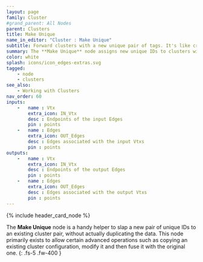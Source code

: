 ```yaml
---
layout: page
family: Cluster
#grand_parent: All Nodes
parent: Clusters
title: Make Unique
name_in_editor: "Cluster : Make Unique"
subtitle: Forward clusters with a new unique pair of tags. It's like creating a copy, only much faster.
summary: The **Make Unique** node assigns new unique IDs to clusters without duplicating the data, enabling advanced operations like copying and modifying existing clusters before merging them with the original.
color: white
splash: icons/icon_edges-extras.svg
tagged:
    - node
    - clusters
see_also:
    - Working with Clusters
nav_order: 60
inputs:
    -   name : Vtx
        extra_icon: IN_Vtx
        desc : Endpoints of the input Edges
        pin : points
    -   name : Edges
        extra_icon: OUT_Edges
        desc : Edges associated with the input Vtxs
        pin : points
outputs:
    -   name : Vtx
        extra_icon: IN_Vtx
        desc : Endpoints of the output Edges
        pin : points
    -   name : Edges
        extra_icon: OUT_Edges
        desc : Edges associated with the output Vtxs
        pin : points
---
```


{% include header_card_node %}

The **Make Unique** node is a handy helper to slap a new pair of unique IDs to an existing cluster pair, without actually duplicating the data. This node primarily exists to allow certain advanced operations such as copying an existing cluster configuration, modify it and then fuse it with the original one.
{: .fs-5 .fw-400 } 

